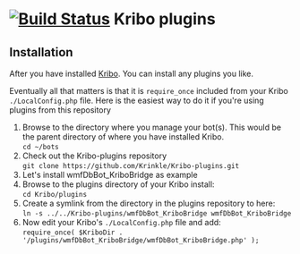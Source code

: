 # [![Build Status](https://travis-ci.org/Krinkle/Kribo-plugins.png?branch=master)](https://travis-ci.org/Krinkle/Kribo-plugins)  Kribo plugins

## Installation

After you have installed [Kribo](https://github.com/Krinkle/Kribo). You can install any plugins you like.

Eventually all that matters is that it is `require_once` included from your Kribo `./LocalConfig.php` file. Here is the easiest way to do it if you're using plugins from this repository

1. Browse to the directory where you manage your bot(s). This would be the parent directory of where you have installed Kribo.
   <br>`cd ~/bots`
1. Check out the Kribo-plugins repository
   <br>`git clone https://github.com/Krinkle/Kribo-plugins.git`
1. Let's install wmfDbBot_KriboBridge as example
 1. Browse to the plugins directory of your Kribo install:
    <br>`cd Kribo/plugins`
 1. Create a symlink from the directory in the plugins repository to here:
    <br>`ln -s ../../Kribo-plugins/wmfDbBot_KriboBridge wmfDbBot_KriboBridge`
 1. Now edit your Kribo's `./LocalConfig.php` file and add:
    <br>`require_once( $KriboDir . '/plugins/wmfDbBot_KriboBridge/wmfDbBot_KriboBridge.php' );`
